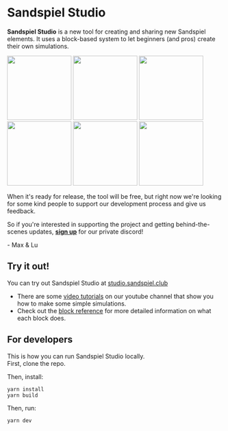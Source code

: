 # Sandspiel Studio
**Sandspiel Studio** is a new tool for creating and sharing new Sandspiel elements. It uses a block-based system to let beginners (and pros) create their own simulations.

<img width=150 height=150 src="https://user-images.githubusercontent.com/15892272/181470303-5dce4972-9452-489e-be6e-af0d928674e3.png">&nbsp;<img width=150 height=150 src="https://user-images.githubusercontent.com/15892272/181472249-3651dad0-748a-44e1-9873-27cabd6f458b.png">&nbsp;<img width=150 height=150 src="https://user-images.githubusercontent.com/15892272/181475882-a0b0a1f3-98da-4ce1-b4cd-285232deecdd.png">&nbsp;<img width=150 height=150 src="https://user-images.githubusercontent.com/15892272/181471709-964c4dbb-5e18-4e3d-80ee-b53bf0456ffc.png">&nbsp;<img width=150 height=150 src="https://user-images.githubusercontent.com/15892272/181472470-6d976760-757d-4d3d-bd3f-8f9243cf808a.png">&nbsp;<img width=150 height=150 src="https://user-images.githubusercontent.com/15892272/181476527-502ddb54-9de5-424f-87f7-9b6ed3860f8b.png">

When it's ready for release, the tool will be free, but right now we're looking for some kind people to support our development process and give us feedback.

So if you're interested in supporting the project and getting behind-the-scenes updates, [**sign up**](https://sandspiel.gumroad.com/l/studio-early-access) for our private discord!

\- Max & Lu

## Try it out!
You can try out Sandspiel Studio at [studio.sandspiel.club](https://studio.sandspiel.club)

* There are some [video tutorials](https://youtube.com/playlist?list=PLbzBHnZDGRtJXntkpuuZYVQZDU9yPCDI-) on our youtube channel that show you how to make some simple simulations.
* Check out the [block reference](https://github.com/MaxBittker/sandspiel-studio/blob/main/docs/blocks.md) for more detailed information on what each block does.

## For developers

This is how you can run Sandspiel Studio locally.<br>
First, clone the repo.

Then, install:
```
yarn install
yarn build
```

Then, run:
```
yarn dev
```
